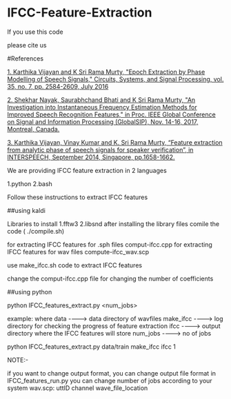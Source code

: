 # IFCC-Feature-Extraction

If you use this code 

please cite us

#References

<a href="https://www.researchgate.net/publication/283203401_Epoch_Extraction_by_Phase_Modelling_of_Speech_Signals">1. Karthika Vijayan and K Sri Rama Murty, "Epoch Extraction by Phase Modelling of Speech Signals," Circuits, Systems, and Signal Processing, vol. 35, no. 7, pp. 2584-2609, July 2016</a>
  
<a href="https://ieeexplore.ieee.org/document/8308665">2. Shekhar Nayak, Saurabhchand Bhati and K Sri Rama Murty, "An Investigation into Instantaneous Frequency Estimation Methods for Improved Speech Recognition Features," in Proc. IEEE Global Conference on Signal and Information Processing (GlobalSIP), Nov. 14-16, 2017, Montreal, Canada.</a>

<a href="https://www.semanticscholar.org/paper/Feature-extraction-from-analytic-phase-of-speech-Vijayan-Kumar/41f56c120d0657c1ba500b1d39ad0d856b152dbb">3. Karthika Vijayan, Vinay Kumar and K. Sri Rama Murty, “Feature extraction from analytic phase of speech signals for speaker verification”, in INTERSPEECH, September 2014, Singapore, pp.1658-1662.</a>

We are providing IFCC feature extraction in 2 languages

1.python
2.bash

Follow these instructions to extract IFCC features

##using kaldi

Libraries to install
	1.fftw3
	2.libsnd
after installing the library files comile the code ( ./compile.sh)

for extracting IFCC features for .sph files
	comput-ifcc.cpp
for extracting IFCC features for wav files
	compute-ifcc_wav.scp

use make_ifcc.sh code to extract IFCC features

change the comput-ifcc.cpp file for changing the number of coefficients

##using python

python IFCC_features_extract.py <data> <log> <output> <num_jobs>
  
example:
where
data       ----> data directory of wavfiles
make_ifcc  ----> log directory for checking the progress of feature extraction
ifcc       ----> output directory where the IFCC features will store
num_jobs   ----> no of jobs

python IFCC_features_extract.py data/train make_ifcc ifcc 1

NOTE:-

if you want to change output format, you can change output file format in IFCC_features_run.py
you can change number of jobs according to your system
wav.scp:
	uttID channel wave_file_location
